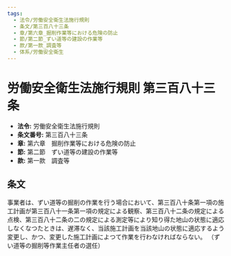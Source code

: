 ```yaml
---
tags:
  - 法令/労働安全衛生法施行規則
  - 条文/第三百八十三条
  - 章/第六章_掘削作業等における危険の防止
  - 節/第二節_ずい道等の建設の作業等
  - 款/第一款_調査等
  - 体系/労働安全衛生
---
```

# 労働安全衛生法施行規則 第三百八十三条

- **法令:** 労働安全衛生法施行規則
- **条文番号:** 第三百八十三条
- **章:** 第六章　掘削作業等における危険の防止
- **節:** 第二節　ずい道等の建設の作業等
- **款:** 第一款　調査等

## 条文
事業者は、ずい道等の掘削の作業を行う場合において、第三百八十条第一項の施工計画が第三百八十一条第一項の規定による観察、第三百八十二条の規定による点検、第三百八十二条の二の規定による測定等により知り得た地山の状態に適応しなくなつたときは、遅滞なく、当該施工計画を当該地山の状態に適応するよう変更し、かつ、変更した施工計画によつて作業を行わなければならない。
（ずい道等の掘削等作業主任者の選任）

